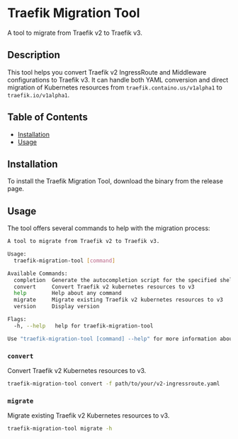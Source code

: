 
# Traefik Migration Tool

A tool to migrate from Traefik v2 to Traefik v3.

## Description

This tool helps you convert Traefik v2 IngressRoute and Middleware configurations to Traefik v3. It can handle both YAML conversion and direct migration of Kubernetes resources from `traefik.containo.us/v1alpha1` to `traefik.io/v1alpha1`.

## Table of Contents

- [Installation](#installation)
- [Usage](#usage)

## Installation

To install the Traefik Migration Tool, download the binary from the release page.

## Usage

The tool offers several commands to help with the migration process:

```sh
A tool to migrate from Traefik v2 to Traefik v3.

Usage:
  traefik-migration-tool [command]

Available Commands:
  completion  Generate the autocompletion script for the specified shell
  convert     Convert Traefik v2 kubernetes resources to v3
  help        Help about any command
  migrate     Migrate existing Traefik v2 kubernetes resources to v3
  version     Display version

Flags:
  -h, --help   help for traefik-migration-tool

Use "traefik-migration-tool [command] --help" for more information about a command.
```

### `convert`

Convert Traefik v2 Kubernetes resources to v3.

```sh
traefik-migration-tool convert -f path/to/your/v2-ingressroute.yaml
```

### `migrate`

Migrate existing Traefik v2 Kubernetes resources to v3.

```sh
traefik-migration-tool migrate -h
```
